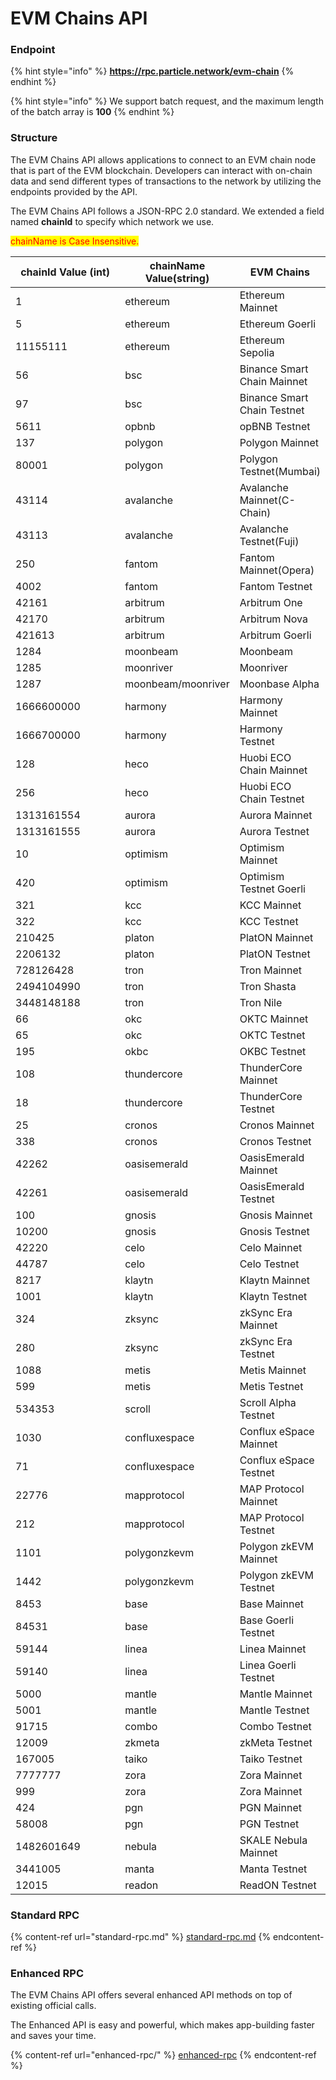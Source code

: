 # EVM Chains API

### Endpoint

{% hint style="info" %}
**https://rpc.particle.network/evm-chain**
{% endhint %}

{% hint style="info" %}
We support batch request, and the maximum length of the batch array is **100**
{% endhint %}

### Structure

The EVM Chains API allows applications to connect to an EVM chain node that is part of the EVM blockchain. Developers can interact with on-chain data and send different types of transactions to the network by utilizing the endpoints provided by the API.

The EVM Chains API follows a JSON-RPC 2.0 standard. We extended a field named **chainId** to specify which network we use.

<mark style="color:red;">chainName is Case Insensitive.</mark>

<table><thead><tr><th width="197">chainId Value (int)</th><th>chainName Value(string)</th><th>EVM Chains</th></tr></thead><tbody><tr><td>1</td><td>ethereum</td><td>Ethereum Mainnet</td></tr><tr><td>5</td><td>ethereum</td><td>Ethereum Goerli </td></tr><tr><td>11155111</td><td>ethereum</td><td>Ethereum Sepolia </td></tr><tr><td>56</td><td>bsc</td><td>Binance Smart Chain Mainnet</td></tr><tr><td>97</td><td>bsc</td><td>Binance Smart Chain Testnet</td></tr><tr><td>5611</td><td>opbnb</td><td>opBNB Testnet</td></tr><tr><td>137</td><td>polygon</td><td>Polygon Mainnet</td></tr><tr><td>80001</td><td>polygon</td><td>Polygon Testnet(Mumbai)</td></tr><tr><td>43114</td><td>avalanche</td><td>Avalanche Mainnet(C-Chain)</td></tr><tr><td>43113</td><td>avalanche</td><td>Avalanche Testnet(Fuji)</td></tr><tr><td>250</td><td>fantom</td><td>Fantom Mainnet(Opera)</td></tr><tr><td>4002</td><td>fantom</td><td>Fantom Testnet</td></tr><tr><td>42161</td><td>arbitrum</td><td>Arbitrum One</td></tr><tr><td>42170</td><td>arbitrum</td><td>Arbitrum Nova</td></tr><tr><td>421613</td><td>arbitrum</td><td>Arbitrum Goerli</td></tr><tr><td>1284</td><td>moonbeam</td><td>Moonbeam</td></tr><tr><td>1285</td><td>moonriver</td><td>Moonriver</td></tr><tr><td>1287</td><td>moonbeam/moonriver</td><td>Moonbase Alpha</td></tr><tr><td>1666600000</td><td>harmony</td><td>Harmony Mainnet</td></tr><tr><td>1666700000</td><td>harmony</td><td>Harmony Testnet</td></tr><tr><td>128</td><td>heco</td><td>Huobi ECO Chain Mainnet</td></tr><tr><td>256</td><td>heco</td><td>Huobi ECO Chain Testnet</td></tr><tr><td>1313161554</td><td>aurora</td><td>Aurora Mainnet</td></tr><tr><td>1313161555</td><td>aurora</td><td>Aurora Testnet</td></tr><tr><td>10</td><td>optimism</td><td>Optimism Mainnet</td></tr><tr><td>420</td><td>optimism</td><td>Optimism Testnet Goerli</td></tr><tr><td>321</td><td>kcc</td><td>KCC Mainnet</td></tr><tr><td>322</td><td>kcc</td><td>KCC Testnet</td></tr><tr><td>210425</td><td>platon</td><td>PlatON Mainnet</td></tr><tr><td>2206132</td><td>platon</td><td>PlatON Testnet</td></tr><tr><td>728126428</td><td>tron</td><td>Tron Mainnet</td></tr><tr><td>2494104990</td><td>tron</td><td>Tron Shasta</td></tr><tr><td>3448148188</td><td>tron</td><td>Tron Nile</td></tr><tr><td>66</td><td>okc</td><td>OKTC Mainnet</td></tr><tr><td>65</td><td>okc</td><td>OKTC Testnet</td></tr><tr><td>195</td><td>okbc</td><td>OKBC Testnet</td></tr><tr><td>108</td><td>thundercore</td><td>ThunderCore Mainnet</td></tr><tr><td>18</td><td>thundercore</td><td>ThunderCore Testnet</td></tr><tr><td>25</td><td>cronos</td><td>Cronos Mainnet</td></tr><tr><td>338</td><td>cronos</td><td>Cronos Testnet</td></tr><tr><td>42262</td><td>oasisemerald</td><td>OasisEmerald Mainnet</td></tr><tr><td>42261</td><td>oasisemerald</td><td>OasisEmerald Testnet</td></tr><tr><td>100</td><td>gnosis</td><td>Gnosis Mainnet</td></tr><tr><td>10200</td><td>gnosis</td><td>Gnosis Testnet</td></tr><tr><td>42220</td><td>celo</td><td>Celo Mainnet</td></tr><tr><td>44787</td><td>celo</td><td>Celo Testnet</td></tr><tr><td>8217</td><td>klaytn</td><td>Klaytn Mainnet</td></tr><tr><td>1001</td><td>klaytn</td><td>Klaytn Testnet</td></tr><tr><td>324</td><td>zksync</td><td>zkSync Era Mainnet</td></tr><tr><td>280</td><td>zksync</td><td>zkSync Era Testnet</td></tr><tr><td>1088</td><td>metis</td><td>Metis Mainnet</td></tr><tr><td>599</td><td>metis</td><td>Metis Testnet</td></tr><tr><td>534353</td><td>scroll</td><td>Scroll Alpha Testnet</td></tr><tr><td>1030</td><td>confluxespace</td><td>Conflux eSpace Mainnet</td></tr><tr><td>71</td><td>confluxespace</td><td>Conflux eSpace Testnet</td></tr><tr><td>22776</td><td>mapprotocol</td><td>MAP Protocol Mainnet</td></tr><tr><td>212</td><td>mapprotocol</td><td>MAP Protocol Testnet</td></tr><tr><td>1101</td><td>polygonzkevm</td><td>Polygon zkEVM Mainnet</td></tr><tr><td>1442</td><td>polygonzkevm</td><td>Polygon zkEVM Testnet</td></tr><tr><td>8453</td><td>base</td><td>Base Mainnet</td></tr><tr><td>84531</td><td>base</td><td>Base Goerli Testnet</td></tr><tr><td>59144</td><td>linea</td><td>Linea Mainnet</td></tr><tr><td>59140</td><td>linea</td><td>Linea Goerli Testnet</td></tr><tr><td>5000</td><td>mantle</td><td>Mantle Mainnet</td></tr><tr><td>5001</td><td>mantle</td><td>Mantle Testnet</td></tr><tr><td>91715</td><td>combo</td><td>Combo Testnet</td></tr><tr><td>12009</td><td>zkmeta</td><td>zkMeta Testnet</td></tr><tr><td>167005</td><td>taiko</td><td>Taiko Testnet</td></tr><tr><td>7777777</td><td>zora</td><td>Zora Mainnet</td></tr><tr><td>999</td><td>zora</td><td>Zora Mainnet</td></tr><tr><td>424</td><td>pgn</td><td>PGN Mainnet</td></tr><tr><td>58008</td><td>pgn</td><td>PGN Testnet</td></tr><tr><td>1482601649</td><td>nebula</td><td>SKALE Nebula Mainnet</td></tr><tr><td>3441005</td><td>manta</td><td>Manta Testnet</td></tr><tr><td>12015</td><td>readon</td><td>ReadON Testnet</td></tr></tbody></table>

### Standard RPC

{% content-ref url="standard-rpc.md" %}
[standard-rpc.md](standard-rpc.md)
{% endcontent-ref %}

### Enhanced RPC

The EVM Chains API offers several enhanced API methods on top of existing official calls.

The Enhanced API is easy and powerful, which makes app-building faster and saves your time.

{% content-ref url="enhanced-rpc/" %}
[enhanced-rpc](enhanced-rpc/)
{% endcontent-ref %}
